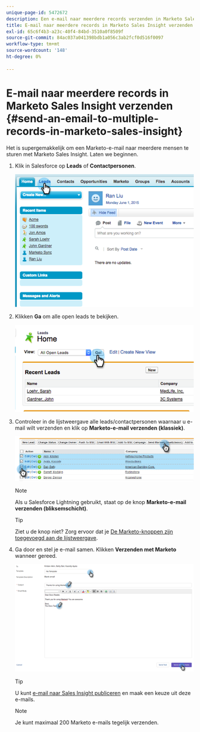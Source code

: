 ```yaml
---
unique-page-id: 5472672
description: Een e-mail naar meerdere records verzenden in Marketo Sales Insight - Marketo Docs - Productdocumentatie
title: E-mail naar meerdere records in Marketo Sales Insight verzenden
exl-id: 65c6f4b3-a23c-40f4-84bd-3510a0f8509f
source-git-commit: 84ac037a041398bdb1a056c3ab2fcf0d516f0097
workflow-type: tm+mt
source-wordcount: '148'
ht-degree: 0%

---
```


# E-mail naar meerdere records in Marketo Sales Insight verzenden {#send-an-email-to-multiple-records-in-marketo-sales-insight}

Het is supergemakkelijk om een Marketo-e-mail naar meerdere mensen te sturen met Marketo Sales Insight. Laten we beginnen.

1. Klik in Salesforce op **Leads** of **Contactpersonen**.

   ![](assets/image2015-6-1-14-3a40-3a35.png)

1. Klikken **Ga** om alle open leads te bekijken.

   ![](assets/image2015-6-1-14-3a41-3a42.png)

1. Controleer in de lijstweergave alle leads/contactpersonen waarnaar u e-mail wilt verzenden en klik op **Marketo-e-mail verzenden (klassiek)**.

   ![](assets/three.png)

   >[!NOTE]
   >
   >Als u Salesforce Lightning gebruikt, staat op de knop **Marketo-e-mail verzenden (bliksemschicht)**.

   >[!TIP]
   >
   >Ziet u de knop niet? Zorg ervoor dat je [De Marketo-knoppen zijn toegevoegd aan de lijstweergave](/help/marketo/product-docs/marketo-sales-insight/msi-for-salesforce/configuration/add-bulk-action-buttons-to-salesforce-classic.md).

1. Ga door en stel je e-mail samen. Klikken **Verzenden met Marketo** wanneer gereed.

   ![](assets/four.png)

   >[!TIP]
   >
   >U kunt [e-mail naar Sales Insight publiceren](/help/marketo/product-docs/marketo-sales-insight/msi-for-salesforce/features/actions-in-the-msi-panel/send-marketo-email/publish-an-email-to-sales-insight.md) en maak een keuze uit deze e-mails.

   >[!NOTE]
   >
   >Je kunt maximaal 200 Marketo e-mails tegelijk verzenden.
